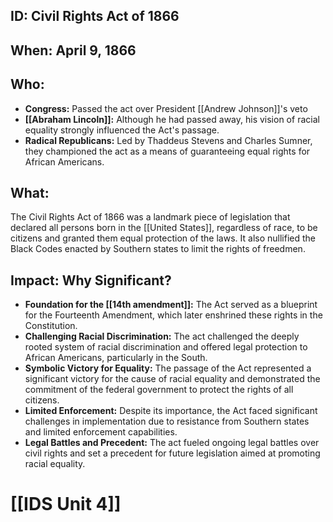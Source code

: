 ## ID: Civil Rights Act of 1866 

## When: April 9, 1866 

## Who: 
* **Congress:** Passed the act over President [[Andrew Johnson]]'s veto
* **[[Abraham Lincoln]]:** Although he had passed away, his vision of racial equality strongly influenced the Act's passage. 
* **Radical Republicans:** Led by Thaddeus Stevens and Charles Sumner, they championed the act as a means of guaranteeing equal rights for African Americans.

## What:
The Civil Rights Act of 1866 was a landmark piece of legislation that declared all persons born in the [[United States]], regardless of race, to be citizens and granted them equal protection of the laws. It also nullified the Black Codes enacted by Southern states to limit the rights of freedmen.

## Impact: Why Significant?
* **Foundation for the [[14th amendment]]:** The Act served as a blueprint for the Fourteenth Amendment, which later enshrined these rights in the Constitution.
* **Challenging Racial Discrimination:** The act challenged the deeply rooted system of racial discrimination and offered legal protection to African Americans, particularly in the South.
* **Symbolic Victory for Equality:** The passage of the Act represented a significant victory for the cause of racial equality and demonstrated the commitment of the federal government to protect the rights of all citizens.
* **Limited Enforcement:** Despite its importance, the Act faced significant challenges in implementation due to resistance from Southern states and limited enforcement capabilities. 
* **Legal Battles and Precedent:** The act fueled ongoing legal battles over civil rights and set a precedent for future legislation aimed at promoting racial equality. 

# [[IDS Unit 4]]